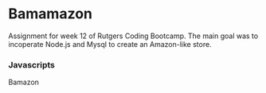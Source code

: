 # Bamamazon
Assignment for week 12 of Rutgers Coding Bootcamp. The main goal was to incoperate Node.js and Mysql to create an Amazon-like store.
### Javascripts

Bamazon
